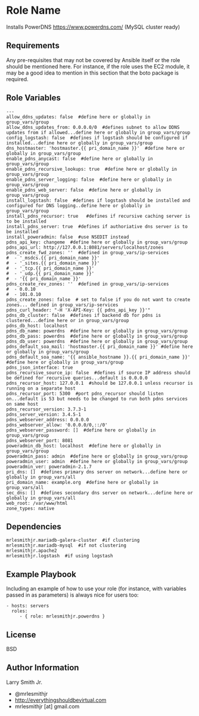 Role Name
=========

Installs PowerDNS https://www.powerdns.com/ (MySQL cluster ready)

Requirements
------------

Any pre-requisites that may not be covered by Ansible itself or the role should be mentioned here. For instance, if the role uses the EC2 module, it may be a good idea to mention in this section that the boto package is required.

Role Variables
--------------

````
---
allow_ddns_updates: false  #define here or globally in group_vars/group
allow_ddns_updates_from: 0.0.0.0/0  #defines subnet to allow DDNS updates from if allowed...define here or globally in group_vars/group
config_logstash: false  #defines if logstash should be configured if installed...define here or globally in group_vars/group
dns_hostmaster: 'hostmaster.{{ pri_domain_name }}'  #define here or globally in group_vars/group
enable_pdns_anycast: false  #define here or globally in group_vars/group
enable_pdns_recursive_lookups: true  #define here or globally in group_vars/group
enable_pdns_server_logging: false  #define here or globally in group_vars/group
enable_pdns_web_server: false  #define here or globally in group_vars/group
install_logstash: false  #defines if logstash should be installed and configured for DNS logging..define here or globally in group_vars/group
install_pdns_recursor: true   #defines if recursive caching server is to be installed
install_pdns_server: true  #defines if authoriative dns server is to be installed
install_poweradmin: false  #use NSEDIT instead
pdns_api_key: changeme  #define here or globally in group_vars/group
pdns_api_url: http://127.0.0.1:8081/servers/localhost/zones
pdns_create_fwd_zones: ''  #defined in group_vars/ip-services
#  - '_msdcs.{{ pri_domain_name }}'
#  - '_sites.{{ pri_domain_name }}'
#  - '_tcp.{{ pri_domain_name }}'
#  - '_udp.{{ pri_domain_name }}'
#  - '{{ pri_domain_name }}'
pdns_create_rev_zones: ''  #defined in group_vars/ip-services
#  - 0.0.10
#  - 101.0.10
pdns_create_zones: false  # set to false if you do not want to create zones... defined in group_vars/ip-services
pdns_curl_header: "-H 'X-API-Key: {{ pdns_api_key }}'"
pdns_db_cluster: false  #defines if backend db for pdns is clustered...define here or in group_vars/group
pdns_db_host: localhost
pdns_db_name: powerdns  #define here or globally in group_vars/group
pdns_db_pass: powerdns  #define here or globally in group_vars/group
pdns_db_user: powerdns  #define here or globally in group_vars/group
pdns_default_soa_mail: 'hostmaster.{{ pri_domain_name }}' #define here or globally in group_vars/group
pdns_default_soa_name: '{{ ansible_hostname }}.{{ pri_domain_name }}' #define here or globally in group_vars/group
pdns_json_interface: true
pdns_recursive_source_ip: false  #defines if source IP address should be defined for recursive queries...default is 0.0.0.0
pdns_recursor_host: 127.0.0.1  #should be 127.0.0.1 unless recursor is running on a separate host
pdns_recursor_port: 5300  #port pdns_recursor should listen on...default is 53 but needs to be changed to run both pdns services on same host
pdns_recursor_version: 3.7.3-1
pdns_server_version: 3.4.5-1
pdns_webserver_address: 0.0.0.0
pdns_webserver_allow: '0.0.0.0/0,::/0'
pdns_webserver_password: []  #define here or globally in group_vars/group
pdns_webserver_port: 8081
poweradmin_db_host: localhost  #define here or globally in group_vars/group
poweradmin_pass: admin  #define here or globally in group_vars/group
poweradmin_user: admin  #define here or globally in group_vars/group
poweradmin_ver: poweradmin-2.1.7
pri_dns: []  #defines primary dns server on network...define here or globally in group_vars/all
pri_domain_name: example.org  #define here or globally in group_vars/all
sec_dns: []  #defines secondary dns server on network...define here or globally in group_vars/all
web_root: /var/www/html
zone_types: native
````

Dependencies
------------

````
mrlesmithjr.mariadb-galera-cluster  #if clustering
mrlesmithjr.mariadb-mysql  #if not clustering
mrlesmithjr.apache2
mrlesmithjr.logstash  #if using logstash
````

Example Playbook
----------------

Including an example of how to use your role (for instance, with variables passed in as parameters) is always nice for users too:

    - hosts: servers
      roles:
         - { role: mrlesmithjr.powerdns }

License
-------

BSD

Author Information
------------------

Larry Smith Jr.
- @mrlesmithjr
- http://everythingshouldbevirtual.com
- mrlesmithjr [at] gmail.com
